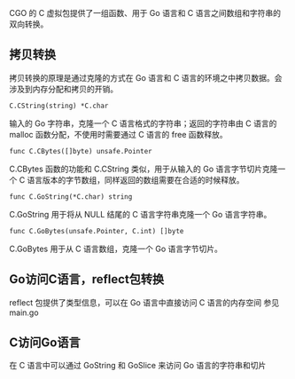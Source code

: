 CGO 的 C 虚拟包提供了一组函数、用于 Go 语言和 C 语言之间数组和字符串的双向转换。

## 拷贝转换
拷贝转换的原理是通过克隆的方式在 Go 语言和 C 语言的环境之中拷贝数据。会涉及到内存分配和拷贝的开销。

```cgo
C.CString(string) *C.char
```
输入的 Go 字符串，克隆一个 C 语言格式的字符串；返回的字符串由 C 语言的 malloc 函数分配，不使用时需要通过 C 语言的 free 函数释放。

```cgo
func C.CBytes([]byte) unsafe.Pointer
```
C.CBytes 函数的功能和 C.CString 类似，用于从输入的 Go 语言字节切片克隆一个 C 语言版本的字节数组，同样返回的数组需要在合适的时候释放。

```cgo
func C.GoString(*C.char) string
```
C.GoString 用于将从 NULL 结尾的 C 语言字符串克隆一个 Go 语言字符串。

```cgo
func C.GoBytes(unsafe.Pointer, C.int) []byte
```
C.GoBytes 用于从 C 语言数组，克隆一个 Go 语言字节切片。

## Go访问C语言，reflect包转换
reflect 包提供了类型信息，可以在 Go 语言中直接访问 C 语言的内存空间
参见 main.go

## C访问Go语言
在 C 语言中可以通过 GoString 和 GoSlice 来访问 Go 语言的字符串和切片

